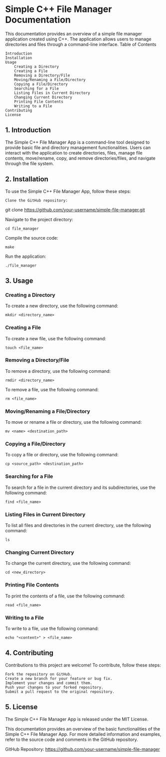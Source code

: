 # Simple C++ File Manager Documentation

This documentation provides an overview of a simple file manager application created using C++. The application allows users to manage directories and files through a command-line interface.
Table of Contents

    Introduction
    Installation
    Usage
        Creating a Directory
        Creating a File
        Removing a Directory/File
        Moving/Renaming a File/Directory
        Copying a File/Directory
        Searching for a File
        Listing Files in Current Directory
        Changing Current Directory
        Printing File Contents
        Writing to a File
    Contributing
    License

## 1. Introduction<a name="introduction"></a>

The Simple C++ File Manager App is a command-line tool designed to provide basic file and directory management functionalities. Users can interact with the application to create directories, files, manage file contents, move/rename, copy, and remove directories/files, and navigate through the file system.

## 2. Installation<a name="installation"></a>

To use the Simple C++ File Manager App, follow these steps:

    Clone the GitHub repository:

git clone https://github.com/your-username/simple-file-manager.git

Navigate to the project directory:

    cd file_manager

Compile the source code:

    make

Run the application:

    ./file_manager

## 3. Usage<a name="usage"></a>

### Creating a Directory<a name="creating-a-directory"></a>

To create a new directory, use the following command:

    mkdir <directory_name>

### Creating a File<a name="creating-a-file"></a>

To create a new file, use the following command:

    touch <file_name>

### Removing a Directory/File<a name="removing-a-directoryfile"></a>

To remove a directory, use the following command:

    rmdir <directory_name>

To remove a file, use the following command:

    rm <file_name>

### Moving/Renaming a File/Directory<a name="movingrenaming-a-filedirectory"></a>

To move or rename a file or directory, use the following command:

    mv <name> <destination_path>

### Copying a File/Directory<a name="copying-a-filedirectory"></a>

To copy a file or directory, use the following command:

    cp <source_path> <destination_path>

### Searching for a File<a name="searching-for-a-file"></a>

To search for a file in the current directory and its subdirectories, use the following command:

    find <file_name>

### Listing Files in Current Directory<a name="listing-files-in-current-directory"></a>

To list all files and directories in the current directory, use the following command:

    ls

### Changing Current Directory<a name="changing-current-directory"></a>

To change the current directory, use the following command:

    cd <new_directory>

### Printing File Contents<a name="printing-file-contents"></a>

To print the contents of a file, use the following command:

    read <file_name>

### Writing to a File<a name="writing-to-a-file"></a>

To write to a file, use the following command:

    echo "<content>" > <file_name>

## 4. Contributing<a name="contributing"></a>

Contributions to this project are welcome! To contribute, follow these steps:

    Fork the repository on GitHub.
    Create a new branch for your feature or bug fix.
    Implement your changes and commit them.
    Push your changes to your forked repository.
    Submit a pull request to the original repository.

## 5. License<a name="license"></a>

The Simple C++ File Manager App is released under the MIT License.

This documentation provides an overview of the basic functionalities of the Simple C++ File Manager App. For more detailed information and examples, refer to the source code and comments in the GitHub repository.

GitHub Repository: https://github.com/your-username/simple-file-manager
